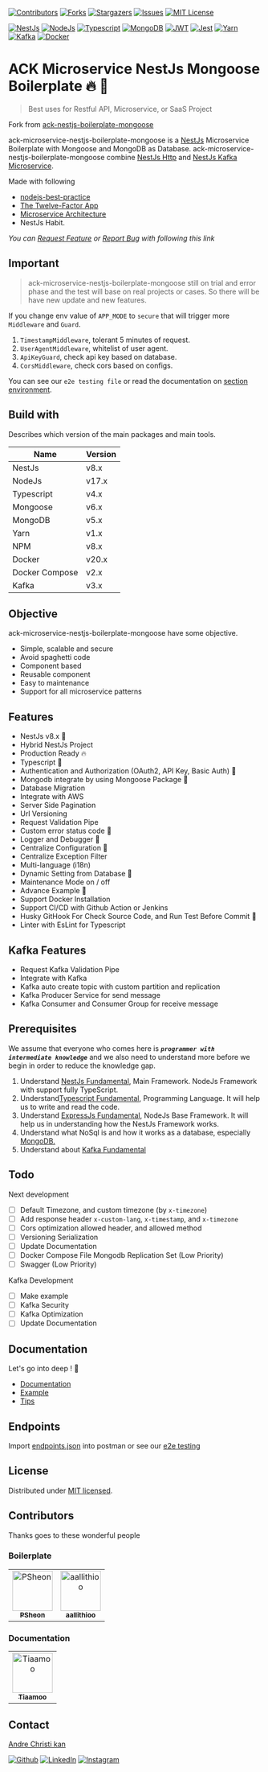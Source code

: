 [![Contributors][ack-contributors-shield]][ack-microservice-contributors]
[![Forks][ack-forks-shield]][ack-microservice-forks]
[![Stargazers][ack-stars-shield]][ack-microservice-stars]
[![Issues][ack-issues-shield]][ack-microservice-issues]
[![MIT License][ack-license-shield]][license]

[![NestJs][nestjs-shield]][ref-nestjs]
[![NodeJs][nodejs-shield]][ref-nodejs]
[![Typescript][typescript-shield]][ref-typescript]
[![MongoDB][mongodb-shield]][ref-mongodb]
[![JWT][jwt-shield]][ref-jwt]
[![Jest][jest-shield]][ref-jest]
[![Yarn][yarn-shield]][ref-yarn]
[![Kafka][kafka-shield]][ref-kafka]
[![Docker][docker-shield]][ref-docker]

# ACK Microservice NestJs Mongoose Boilerplate 🔥 🚀

> Best uses for Restful API, Microservice, or SaaS Project

Fork from [ack-nestjs-boilerplate-mongoose][ack-repo]

ack-microservice-nestjs-boilerplate-mongoose is a [NestJs][ref-nestjs] Microservice Boilerplate with Mongoose and MongoDB as Database.
ack-microservice-nestjs-boilerplate-mongoose combine [NestJs Http][ref-nestjs] and [NestJs Kafka Microservice][ref-nestjs-kafka-microservice].

Made with following
- [nodejs-best-practice](https://github.com/goldbergyoni/nodebestpractices) 
- [The Twelve-Factor App](https://12factor.net)
- [Microservice Architecture](https://microservices.io)
- NestJs Habit.

*You can [Request Feature][ack-issues] or [Report Bug][ack-issues] with following this link*

## Important

> ack-microservice-nestjs-boilerplate-mongoose still on trial and error phase and the test will base on real projects or cases. So there will be have new update and new features.

If you change env value of `APP_MODE` to `secure` that will trigger more `Middleware` and `Guard`.

1. `TimestampMiddleware`, tolerant 5 minutes of request.
2. `UserAgentMiddleware`, whitelist of user agent.
3. `ApiKeyGuard`, check api key based on database.
4. `CorsMiddleware`, check cors based on configs.

You can see our `e2e testing file` or read the documentation on [section environment][ack-doc-env].

## Build with

Describes which version of the main packages and main tools.

| Name       | Version  |
| ---------- | -------- |
| NestJs     | v8.x     |
| NodeJs     | v17.x    |
| Typescript | v4.x     |
| Mongoose   | v6.x     |
| MongoDB    | v5.x     |
| Yarn       | v1.x     |
| NPM        | v8.x     |
| Docker     | v20.x    |
| Docker Compose | v2.x |
| Kafka | v3.x |

## Objective

ack-microservice-nestjs-boilerplate-mongoose have some objective.

- Simple, scalable and secure
- Avoid spaghetti code
- Component based
- Reusable component
- Easy to maintenance
- Support for all microservice patterns

## Features

- NestJs v8.x 🥳
- Hybrid NestJs Project
- Production Ready 🔥
- Typescript 🚀
- Authentication and Authorization (OAuth2, API Key, Basic Auth) 💪
- Mongodb integrate by using Mongoose Package 🎉
- Database Migration
- Integrate with AWS
- Server Side Pagination
- Url Versioning
- Request Validation Pipe
- Custom error status code 🤫
- Logger and Debugger 📝
- Centralize Configuration 🤖
- Centralize Exception Filter
- Multi-language (i18n)
- Dynamic Setting from Database 🗿
- Maintenance Mode on / off
- Advance Example 🥶
- Support Docker Installation
- Support CI/CD with Github Action or Jenkins
- Husky GitHook For Check Source Code, and Run Test Before Commit 🐶
- Linter with EsLint for Typescript

## Kafka Features

- Request Kafka Validation Pipe
- Integrate with Kafka
- Kafka auto create topic with custom partition and replication
- Kafka Producer Service for send message
- Kafka Consumer and Consumer Group for receive message

## Prerequisites

We assume that everyone who comes here is _**`programmer with intermediate knowledge`**_ and we also need to understand more before we begin in order to reduce the knowledge gap.

1. Understand [NestJs Fundamental](http://nestjs.com), Main Framework. NodeJs Framework with support fully TypeScript.
2. Understand[Typescript Fundamental](https://www.typescriptlang.org), Programming Language. It will help us to write and read the code.
3. Understand [ExpressJs Fundamental](https://nodejs.org), NodeJs Base Framework. It will help us in understanding how the NestJs Framework works.
4. Understand what NoSql is and how it works as a database, especially [MongoDB.](https://docs.mongodb.com)
5. Understand about [Kafka Fundamental](ref-kafka)

## Todo

Next development

- [ ] Default Timezone, and custom timezone (by `x-timezone`)
- [ ] Add response header `x-custom-lang`, `x-timestamp`, and `x-timezone`
- [ ] Cors optimization allowed header, and allowed method
- [ ] Versioning Serialization
- [ ] Update Documentation 
- [ ] Docker Compose File Mongodb Replication Set (Low Priority)
- [ ] Swagger (Low Priority)

Kafka Development

- [ ] Make example
- [ ] Kafka Security
- [ ] Kafka Optimization
- [ ] Update Documentation

## Documentation

Let's go into deep ! 🚀

- [Documentation][ack-docs]
- [Example][ack-docs-example]
- [Tips][ack-docs-tips]

## Endpoints

Import [endpoints.json][ack-microservice-endpoint] into postman or see our [e2e testing][ack-microservice-e2e]

## License

Distributed under [MIT licensed][license].

## Contributors

Thanks goes to these wonderful people

### Boilerplate

<table>
    <tr>
        <td align="center">
            <a href="https://github.com/PSheon">
                <img src="https://avatars.githubusercontent.com/u/20603727?v=4" width="80px;" alt="PSheon"/>
                <br />
                <sub> <b> PSheon </b> </sub>
            </a>
            <br />
        </td>
        <td align="center">
            <a href="https://github.com/aallithioo">
                <img src="https://avatars.githubusercontent.com/u/33598841?v=4" width="80px;" alt="aallithioo"/>
                <br />
                <sub> <b> aallithioo </b> </sub>
            </a>
            <br />
        </td>
    </tr>
</table>

### Documentation

<table>
    <tr>
        <td align="center">
            <a href="https://github.com/tiaamoo">
                <img src="https://avatars.githubusercontent.com/u/97380402?v=4" width="80px;" alt="Tiaamoo"/>
                <br />
                <sub> <b> Tiaamoo </b> </sub>
            </a>
            <br />
        </td>
    </tr>
</table>

## Contact

[Andre Christi kan][author-email]

[![Github][github-shield]][author-github]
[![LinkedIn][linkedin-shield]][author-linkedin]
[![Instagram][instagram-shield]][author-instagram]

<!-- BADGE LINKS -->
[ack-contributors-shield]: https://img.shields.io/github/contributors/andrechristikan/ack-microservice-nestjs-boilerplate-mongoose?style=for-the-badge
[ack-forks-shield]: https://img.shields.io/github/forks/andrechristikan/ack-microservice-nestjs-boilerplate-mongoose?style=for-the-badge
[ack-stars-shield]: https://img.shields.io/github/stars/andrechristikan/ack-microservice-nestjs-boilerplate-mongoose?style=for-the-badge
[ack-issues-shield]: https://img.shields.io/github/issues/andrechristikan/ack-microservice-nestjs-boilerplate-mongoose?style=for-the-badge
[ack-license-shield]: https://img.shields.io/github/license/andrechristikan/ack-microservice-nestjs-boilerplate-mongoose?style=for-the-badge

[nestjs-shield]: https://img.shields.io/badge/nestjs-%23E0234E.svg?style=for-the-badge&logo=nestjs&logoColor=white
[nodejs-shield]: https://img.shields.io/badge/Node.js-339933?style=for-the-badge&logo=nodedotjs&logoColor=white
[typescript-shield]: https://img.shields.io/badge/TypeScript-007ACC?style=for-the-badge&logo=typescript&logoColor=white
[mongodb-shield]: https://img.shields.io/badge/MongoDB-white?style=for-the-badge&logo=mongodb&logoColor=4EA94B
[jwt-shield]: https://img.shields.io/badge/JWT-000000?style=for-the-badge&logo=JSON%20web%20tokens&logoColor=white
[jest-shield]: https://img.shields.io/badge/-jest-%23C21325?style=for-the-badge&logo=jest&logoColor=white
[yarn-shield]: https://img.shields.io/badge/yarn-%232C8EBB.svg?style=for-the-badge&logo=yarn&logoColor=white
[docker-shield]: https://img.shields.io/badge/docker-%230db7ed.svg?style=for-the-badge&logo=docker&logoColor=white
[kafka-shield]: https://img.shields.io/badge/kafka-0000?style=for-the-badge&logo=apachekafka&logoColor=black&color=white

[github-shield]: https://img.shields.io/badge/GitHub-100000?style=for-the-badge&logo=github&logoColor=white
[linkedin-shield]: https://img.shields.io/badge/LinkedIn-0077B5?style=for-the-badge&logo=linkedin&logoColor=white
[instagram-shield]: https://img.shields.io/badge/Instagram-E4405F?style=for-the-badge&logo=instagram&logoColor=white

<!-- CONTACTS -->
[author-linkedin]: https://linkedin.com/in/andrechristikan
[author-instagram]: https://www.instagram.com/___ac.k
[author-email]: mailto:ack@baibay.id
[author-github]: https://github.com/andrechristikan

<!-- Repo Microservice LINKS -->
[ack-repo]: https://github.com/andrechristikan/ack-nestjs-boilerplate-mongoose
[ack-e2e]: /e2e
[ack-issues]: https://github.com/andrechristikan/ack-nestjs-boilerplate-mongoose/issues
[ack-stars]: https://github.com/andrechristikan/ack-nestjs-boilerplate-mongoose/stargazers
[ack-forks]: https://github.com/andrechristikan/ack-nestjs-boilerplate-mongoose/network/members
[ack-contributors]: https://github.com/andrechristikan/ack-nestjs-boilerplate-mongoose/graphs/contributors
[ack-history]: https://github.com/andrechristikan/ack-nestjs-boilerplate-mongoose/commits/main
[ack-endpoint]: /endpoints/endpoints.json

<!-- Repo Microservice LINKS -->
[ack-microservice-repo]: https://github.com/andrechristikan/ack-microservice-nestjs-boilerplate-mongoose
[ack-microservice-e2e]: /e2e
[ack-microservice-issues]: https://github.com/andrechristikan/ack-microservice-nestjs-boilerplate-mongoose/issues
[ack-microservice-stars]: https://github.com/andrechristikan/ack-microservice-nestjs-boilerplate-mongoose/stargazers
[ack-microservice-forks]: https://github.com/andrechristikan/ack-microservice-nestjs-boilerplate-mongoose/network/members
[ack-microservice-contributors]: https://github.com/andrechristikan/ack-microservice-nestjs-boilerplate-mongoose/graphs/contributors
[ack-microservice-history]: https://github.com/andrechristikan/ack-microservice-nestjs-boilerplate-mongoose/commits/main
[ack-microservice-endpoint]: /endpoints.json

<!-- license -->
[license]: LICENSE.md
[endpoints]: endpoints.json

<!-- Documents -->
[ack-docs]: https://andrechristikan.github.io/ack-nestjs-boilerplate-docs/
[ack-docs-features]: https://andrechristikan.github.io/ack-nestjs-boilerplate-docs/#/features/readme
[ack-docs-example]: https://andrechristikan.github.io/ack-nestjs-boilerplate-docs/#/example
[ack-docs-tips]: https://andrechristikan.github.io/ack-nestjs-boilerplate-docs/#/tips/readme
[ack-doc-env]: https://andrechristikan.github.io/ack-nestjs-boilerplate-docs/#/features/readme

<!-- Reference -->
[ref-nestjs]: http://nestjs.com
[ref-nestjs-kafka-microservice]: https://docs.nestjs.com/microservices/kafka
[ref-mongoose]: https://mongoosejs.com/
[ref-mongodb]: https://docs.mongodb.com/
[ref-nodejs-best-practice]: https://github.com/goldbergyoni/nodebestpractices
[ref-nodejs]: https://nodejs.org/
[ref-typescript]: https://www.typescriptlang.org/
[ref-jwt]: https://jwt.io
[ref-jest]: https://jestjs.io/docs/getting-started
[ref-docker]: https://docs.docker.com
[ref-yarn]: https://yarnpkg.com
[ref-kafka]: https://kafka.apache.org/quickstart
[ref-postman-import-export]: https://learning.postman.com/docs/getting-started/importing-and-exporting-data/
